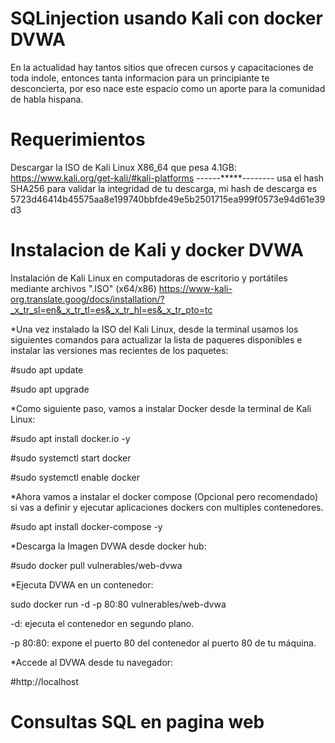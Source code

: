 # SQLinjection usando Kali con docker DVWA

En la actualidad hay tantos sitios que ofrecen cursos y capacitaciones de toda indole, entonces tanta informacion para un principiante te desconcierta, por eso nace este espacio como un aporte para la comunidad de habla hispana.

# Requerimientos
Descargar la ISO de Kali Linux X86_64 que pesa 4.1GB: https://www.kali.org/get-kali/#kali-platforms ------*****-------- usa el hash SHA256 para validar la integridad de tu descarga, mi hash de descarga es 5723d46414b45575aa8e199740bbfde49e5b2501715ea999f0573e94d61e39d3 

# Instalacion de Kali y docker DVWA
Instalación de Kali Linux en computadoras de escritorio y portátiles mediante archivos ".ISO" (x64/x86)
https://www-kali-org.translate.goog/docs/installation/?_x_tr_sl=en&_x_tr_tl=es&_x_tr_hl=es&_x_tr_pto=tc

*Una vez instalado la ISO del Kali Linux, desde la terminal usamos los siguientes comandos para actualizar la lista de paqueres disponibles e instalar las versiones mas recientes de los paquetes:

#sudo apt update

#sudo apt upgrade 
 
*Como siguiente paso, vamos a instalar Docker desde la terminal de Kali Linux:

#sudo apt install docker.io -y

#sudo systemctl start docker

#sudo systemctl enable docker

*Ahora vamos a instalar el docker compose (Opcional pero recomendado) si vas a definir y ejecutar aplicaciones dockers con multiples contenedores.

#sudo apt install docker-compose -y

*Descarga la Imagen DVWA desde docker hub:

#sudo docker pull vulnerables/web-dvwa

*Ejecuta DVWA en un contenedor:

sudo docker run -d -p 80:80 vulnerables/web-dvwa

-d: ejecuta el contenedor en segundo plano.

-p 80:80: expone el puerto 80 del contenedor al puerto 80 de tu máquina.

*Accede al DVWA desde tu navegador:

#http://localhost

# Consultas SQL en pagina web



